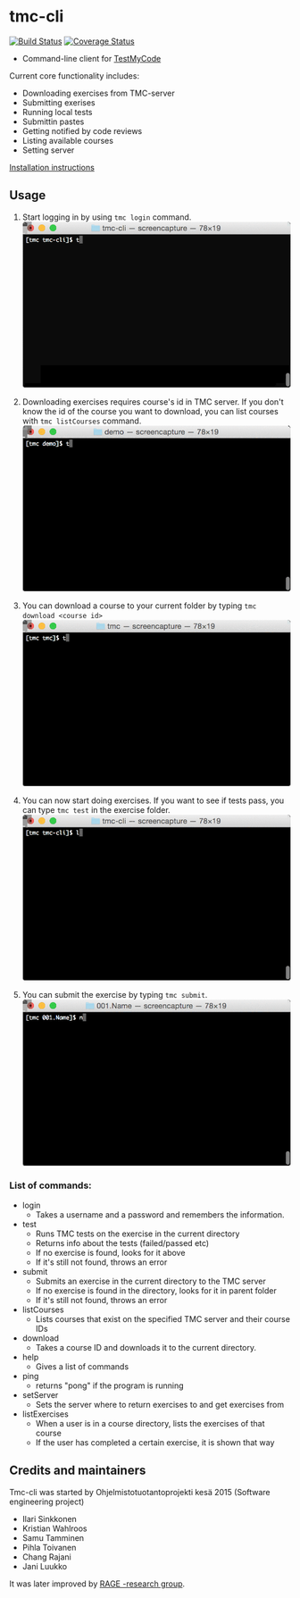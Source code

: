 # tmc-cli

[![Build Status](https://travis-ci.org/rage/tmc-cli.svg?branch=master)](https://travis-ci.org/rage/tmc-cli)
[![Coverage Status](https://coveralls.io/repos/tmc-cli/tmc-cli/badge.svg)](https://coveralls.io/r/tmc-cli/tmc-cli)

* Command-line client for [TestMyCode](https://github.com/testmycode/tmc-server)

Current core functionality includes:
* Downloading exercises from TMC-server
* Submitting exerises
* Running local tests
* Submittin pastes
* Getting notified by code reviews
* Listing available courses
* Setting server

[Installation instructions](Installation.md)


## Usage

1. Start logging in by using `tmc login` command. ![login animation](docs/gifs/login.gif)

2. Downloading exercises requires course's id in TMC server. If you don't know the id of the course you want to download, you can list courses with `tmc listCourses` command. ![listCourses animation](docs/gifs/listcourses.gif)

3. You can download a course to your current folder by typing `tmc download <course id>` ![download animation](docs/gifs/dl.gif)

4. You can now start doing exercises. If you want to see if tests pass, you can type `tmc test` in the exercise folder. ![test animation](docs/gifs/test.gif)

5. You can submit the exercise by typing `tmc submit`. ![submit animation](docs/gifs/submit.gif)

### List of commands:
- login
  - Takes a username and a password and remembers the information.
- test
  - Runs TMC tests on the exercise in the current directory
  - Returns info about the tests (failed/passed etc)
  - If no exercise is found, looks for it above
  - If it's still not found, throws an error
- submit
  - Submits an exercise in the current directory to the TMC server
  - If no exercise is found in the directory, looks for it in parent folder
  - If it's still not found, throws an error
- listCourses
  - Lists courses that exist on the specified TMC server and their course IDs
- download
  - Takes a course ID and downloads it to the current directory.
- help
  - Gives a list of commands
- ping
  - returns "pong" if the program is running
- setServer
  - Sets the server where to return exercises to and get exercises from
- listExercises
  - When a user is in a course directory, lists the exercises of that course
  - If the user has completed a certain exercise, it is shown that way

## Credits and maintainers
Tmc-cli was started by Ohjelmistotuotantoprojekti kesä 2015 (Software engineering project)
* Ilari Sinkkonen
* Kristian Wahlroos
* Samu Tamminen
* Pihla Toivanen
* Chang Rajani
* Jani Luukko

It was later improved by [RAGE -research group](https://www.cs.helsinki.fi/en/rage/).
